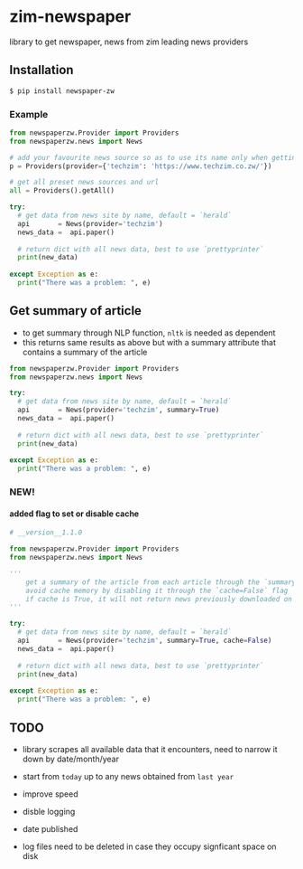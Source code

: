 # zim-newspaper
library to get newspaper, news from zim leading news providers

## Installation
```sh
$ pip install newspaper-zw
```

### Example
``` py
from newspaperzw.Provider import Providers
from newspaperzw.news import News

# add your favourite news source so as to use its name only when getting news data
p = Providers(provider={'techzim': 'https://www.techzim.co.zw/'})

# get all preset news sources and url
all = Providers().getAll()

try:
  # get data from news site by name, default = `herald`
  api       = News(provider='techzim')
  news_data =  api.paper()
  
  # return dict with all news data, best to use `prettyprinter`
  print(new_data)
  
except Exception as e:
  print("There was a problem: ", e)
```

## Get summary of article
- to get summary through NLP function, ```nltk``` is needed as dependent
- this returns same results as above but with a summary attribute that contains a summary of the article

```py
from newspaperzw.Provider import Providers
from newspaperzw.news import News

try:
  # get data from news site by name, default = `herald`
  api       = News(provider='techzim', summary=True)
  news_data =  api.paper()
  
  # return dict with all news data, best to use `prettyprinter`
  print(new_data)
  
except Exception as e:
  print("There was a problem: ", e)
```

### NEW! 
#### added flag to set or disable cache 
```py
# __version__1.1.0

from newspaperzw.Provider import Providers
from newspaperzw.news import News

'''
	get a summary of the article from each article through the `summary=True` flag
	avoid cache memory by disabling it through the `cache=False` flag
	if cache is True, it will not return news previously downloaded on previous runs
'''

try:
  # get data from news site by name, default = `herald`
  api       = News(provider='techzim', summary=True, cache=False)
  news_data =  api.paper()
  
  # return dict with all news data, best to use `prettyprinter`
  print(new_data)
  
except Exception as e:
  print("There was a problem: ", e)
```

## TODO
- library scrapes all available data that it encounters, need to narrow it down by date/month/year
- start from `today` up to any news obtained from `last year`
- improve speed
- disble logging
- date published

- log files need to be deleted in case they occupy signficant space on disk
